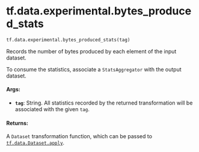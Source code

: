 <div itemscope itemtype="http://developers.google.com/ReferenceObject">
<meta itemprop="name" content="tf.data.experimental.bytes_produced_stats" />
<meta itemprop="path" content="Stable" />
</div>

# tf.data.experimental.bytes_produced_stats

``` python
tf.data.experimental.bytes_produced_stats(tag)
```

Records the number of bytes produced by each element of the input dataset.

To consume the statistics, associate a `StatsAggregator` with the output
dataset.

#### Args:

* <b>`tag`</b>: String. All statistics recorded by the returned transformation will
    be associated with the given `tag`.


#### Returns:

A `Dataset` transformation function, which can be passed to
<a href="../../../tf/data/Dataset.md#apply"><code>tf.data.Dataset.apply</code></a>.